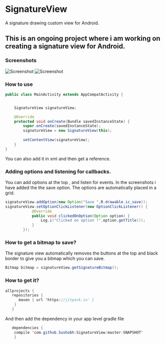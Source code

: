 # SignatureView
A signature drawing custom view for Android.

## This is an ongoing project where i am working on creating a signature view for Android.

### Screenshots

![Screenshot](https://raw.github.com/Sushobh/SignatureView/master/Screenshots/Screenshot_1518514063.png)
![Screenshot](https://raw.github.com/Sushobh/SignatureView/master/Screenshots/Screenshot_1518514153.png)


### How to use

```java
public class MainActivity extends AppCompatActivity {


    SignatureView signatureView;

    @Override
    protected void onCreate(Bundle savedInstanceState) {
        super.onCreate(savedInstanceState);
        signatureView = new SignatureView(this);
       
        setContentView(signatureView);
    }
}


```
You can also add it in xml and then get a reference.

### Adding options and listening for callbacks.

You can add options at the top , and listen for events. In the screenshots i have added the the save option. The options are automatically placed in a grid.

```java
signatureView.addOption(new Option("Save ",R.drawable.ic_save));
signatureView.setOptionClickListener(new OptionClickListener() {
            @Override
            public void clickedOnOption(Option option) {
                Log.i("Clicked on option !",option.getTitle());
            }
        });
```

### How to get a bitmap to save?

The signature view automatically removes the buttons at the top and black border to give you a bitmap which you can save.

```java
Bitmap bitmap = signatureView.getSignatureBitmap();
```

### How to get it?
```java
allprojects {
   repositories {
	  maven { url 'https://jitpack.io' }
	}
   }
```
And then add the dependency in your app level gradle file
```java
   dependencies {
	compile 'com.github.Sushobh:SignatureView:master-SNAPSHOT'
    }
```
